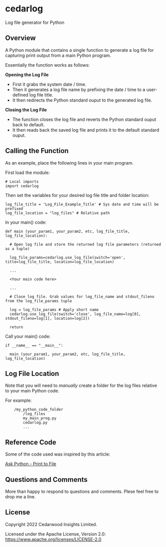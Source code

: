 # cedarlog
Log file generator for Python

## Overview
A Python module that contains a single function to generate a log file for capturing print output from a main Python program.

Essentially the function works as follows:

**Opening the Log File**
- First it grabs the system date / time.
- Then it generates  a log file name by prefixing the date / time to a user-defined log file title.
- It then redirects the Python standard ouput to the generated log file.

**Closing the Log File**
- The function closes the log file and reverts the Python standard ouput back to default.
- It then reads back the saved log file and prints it to the default standard ouput.

## Calling the Function
As an example, place the following lines in your main program.

First load the module:

    # Local imports
    import cedarlog

Then set the variables for your desired log file title and folder location:

    log_file_title = 'Log_File_Example_Title' # Sys date and time will be prefixed
    log_file_location = "log_files" # Relative path


In your main() code:

    def main (your_param1, your_param2, etc, log_file_title, log_file_location):

      # Open log file and store the returned log file parameters (returned as a tuple)

      log_file_params=cedarlog.use_log_file(switch='open', title=log_file_title, location=log_file_location)

      ...

      <Your main code here>

      ...

      # Close log file. Grab values for log_file_name and stdout_fileno from the log_file_params tuple

      log = log_file_params # Apply short name
      cedarlog.use_log_file(switch='close', log_file_name=log[0], stdout_fileno=log[1], location=log[2])

      return

Call your main() code:

    if __name__ == "__main__":

      main (your_param1, your_param2, etc, log_file_title, log_file_location)


## Log File Location
Note that you will need to *manually* create a folder for the log files relative to your main Python code.

For example:

        /my_python_code_folder
            /log_files
            my_main_prog.py
            cedarlog.py
            ...

## Reference Code
Some of the code used was inspired by this article:

[Ask Python - Print to File](https://www.askpython.com/python/built-in-methods/python-print-to-file)

## Questions and Comments
More than happy to respond to questions and comments. Plese feel free to drop me a line.

## License
Copyright 2022 Cedarwood Insights Limited.

Licensed under the Apache License, Version 2.0: https://www.apache.org/licenses/LICENSE-2.0
